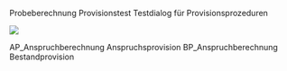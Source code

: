 Probeberechnung Provisionstest
Testdialog für Provisionsprozeduren

![](http://xpecto.github.io/docs/img/img_1423579061872.png)

AP_Anspruchberechnung Anspruchsprovision
BP_Anspruchberechnung Bestandprovision